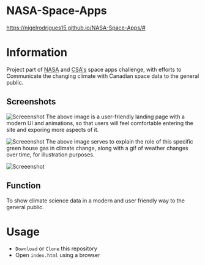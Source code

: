 # NASA-Space-Apps

https://nigelrodrigues15.github.io/NASA-Space-Apps/#

# Information
Project part of [NASA](https://2018.spaceappschallenge.org/) and [CSA's](http://www.asc-csa.gc.ca/eng/events/2018/space-apps-citizen-scientist.asp) space apps challenge, with efforts to Communicate the changing climate with Canadian space data to the general public.

## Screenshots
![Screeenshot](https://github.com/nigelrodrigues15/NASA-Space-Apps/blob/master/images/SS1.PNG)
The above image is a user-friendly landing page with a modern UI and animations, so that users will feel comfortable entering the site and exporing more aspects of it. 

![Screeenshot](https://github.com/nigelrodrigues15/NASA-Space-Apps/blob/master/images/SS2.PNG)
The above image serves to explain the role of this specific green house gas in climate change, along with a gif of weather changes over time, for illustration purposes.

![Screeenshot](https://github.com/nigelrodrigues15/NASA-Space-Apps/blob/master/images/SS4.PNG)

## Function
To show climate science data in a modern and user friendly way to the general public. 

# Usage
*  `Download` or `Clone` this repository
*   Open `index.html` using a browser

